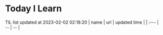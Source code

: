 # Today I Learn 
TIL list updated at 2023-02-02 02:18:20
| name | url | updated time |
| :--- | -- | -- |
